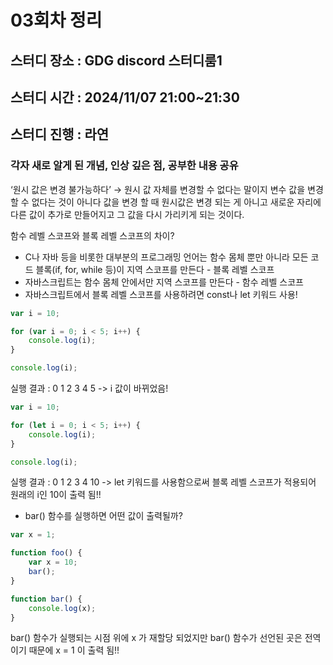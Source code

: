 # 03회차 정리
## 스터디 장소 : GDG discord 스터디룸1
## 스터디 시간 : 2024/11/07 21:00~21:30
## 스터디 진행 : 라연

### 각자 새로 알게 된 개념, 인상 깊은 점, 공부한 내용 공유

‘원시 값은 변경 불가능하다’ → 원시 값 자체를 변경할 수 없다는 말이지 변수 값을 변경할 수 없다는 것이 아니다
값을 변경 할 때 원시값은 변경 되는 게 아니고 새로운 자리에 다른 값이 추가로 만들어지고 그 값을 다시 가리키게 되는 것이다.

함수 레벨 스코프와 블록 레벨 스코프의 차이?
- C나 자바 등을 비롯한 대부분의 프로그래밍 언어는 함수 몸체 뿐만 아니라 모든 코드 블록(if, for, while 등)이 지역 스코프를 만든다 - 블록 레벨 스코프
- 자바스크립트는 함수 몸체 안에서만 지역 스코프를 만든다 - 함수 레벨 스코프
- 자바스크립트에서 블록 레벨 스코프를 사용하려면 const나 let 키워드 사용!
```jsx
var i = 10;

for (var i = 0; i < 5; i++) {
    console.log(i);
}

console.log(i);
```
실행 결과 : 0 1 2 3 4 5 -> i 값이 바뀌었음!
```jsx
var i = 10;

for (let i = 0; i < 5; i++) {
    console.log(i);
}

console.log(i);
```
실행 결과 : 0 1 2 3 4 10 -> let 키워드를 사용함으로써 블록 레벨 스코프가 적용되어 원래의 i인 10이 출력 됨!!

- bar() 함수를 실행하면 어떤 값이 출력될까?
```jsx
var x = 1;

function foo() {
	var x = 10;
	bar();
}

function bar() {
	console.log(x);
}
```
bar() 함수가 실행되는 시점 위에 x 가 재할당 되었지만 bar() 함수가 선언된 곳은 전역이기 때문에 x = 1 이 출력 됨!!
